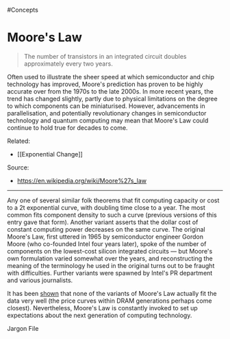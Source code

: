 #Concepts 
# Moore's Law

> The number of transistors in an integrated circuit doubles approximately every two years.

Often used to illustrate the sheer speed at which semiconductor and chip technology has improved, Moore's prediction has proven to be highly accurate over from the 1970s to the late 2000s. In more recent years, the trend has changed slightly, partly due to physical limitations on the degree to which components can be miniaturised. However, advancements in parallelisation, and potentially revolutionary changes in semiconductor technology and quantum computing may mean that Moore's Law could continue to hold true for decades to come.


Related:
- [[Exponential Change]]


Source:
- https://en.wikipedia.org/wiki/Moore%27s_law

---


Any one of several similar folk theorems that fit computing capacity or cost to a 2t exponential curve, with doubling time close to a year. The most common fits component density to such a curve (previous versions of this entry gave that form). Another variant asserts that the dollar cost of constant computing power decreases on the same curve. The original Moore's Law, first uttered in 1965 by semiconductor engineer Gordon Moore (who co-founded Intel four years later), spoke of the number of components on the lowest-cost silicon integrated circuits — but Moore's own formulation varied somewhat over the years, and reconstructing the meaning of the terminology he used in the original turns out to be fraught with difficulties. Further variants were spawned by Intel's PR department and various journalists.

It has been [shown](http://firstmonday.org/issues/issue7_11/tuomi/index.html) that none of the variants of Moore's Law actually fit the data very well (the price curves within DRAM generations perhaps come closest). Nevertheless, Moore's Law is constantly invoked to set up expectations about the next generation of computing technology.

Jargon File